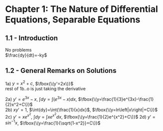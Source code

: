 # Chapter 1: The Nature of Differential Equations, Separable Equations

## 1.1 - Introduction
No problems  
$\frac{dy}{dt}=-ky$  

## 1.2 - General Remarks on Solutions
1a) $y=x^2+c$, $\fbox{\(y'=2x\)}$  
rest of 1b..o is just taking the derivative  

2a) $y'=e^{3x}-x$, $\int{dy}=\int{\left(e^{3x}-x\right)dx}$, $\fbox{\(y=\frac{1}{3}e^{3x}-\frac{1}{2}x^2+C\)}$  
2b) $xy'=1$, $\int{dy}=\int{\frac{1}{x}dx}$, $\fbox{\(y=ln\left|x\right|+C\)}$  
2c) $y'=xe^{x^2}$, $\int{dy}=\int{xe^{x^2}dx}$, $\fbox{\(y=\frac{1}{2}e^{x^2}+C\)}$
2d) $y'=sin^{-1}x$, $\fbox{\(y=\frac{1}{\sqrt{1-x^2}}+C\)}$